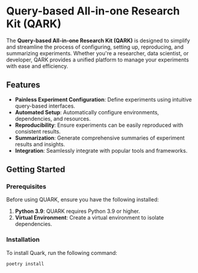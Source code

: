 # Query-based All-in-one Research Kit (QARK)

The **Query-based All-in-one Research Kit (QARK)** is designed to simplify and streamline the process of configuring, setting up, reproducing, and summarizing experiments. Whether you're a researcher, data scientist, or developer, QARK provides a unified platform to manage your experiments with ease and efficiency.

## Features

- **Painless Experiment Configuration**: Define experiments using intuitive query-based interfaces.
- **Automated Setup**: Automatically configure environments, dependencies, and resources.
- **Reproducibility**: Ensure experiments can be easily reproduced with consistent results.
- **Summarization**: Generate comprehensive summaries of experiment results and insights.
- **Integration**: Seamlessly integrate with popular tools and frameworks.

## Getting Started

### Prerequisites

Before using QUARK, ensure you have the following installed:

1. **Python 3.9**: QUARK requires Python 3.9 or higher.
2. **Virtual Environment**: Create a virtual environment to isolate dependencies.

### Installation

To install Quark, run the following command:

```bash
poetry install
```
